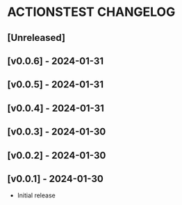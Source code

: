 # ACTIONSTEST CHANGELOG

## [Unreleased]
<!-- Add your unreleased changelog entries below this line -->

## [v0.0.6] - 2024-01-31


## [v0.0.5] - 2024-01-31


## [v0.0.4] - 2024-01-31


## [v0.0.3] - 2024-01-30


## [v0.0.2] - 2024-01-30


## [v0.0.1] - 2024-01-30
- Initial release
